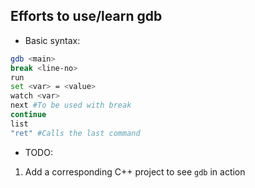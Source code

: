 ## Efforts to use/learn gdb

- Basic syntax:
```bash
gdb <main>
break <line-no>
run
set <var> = <value>
watch <var>
next #To be used with break
continue
list
"ret" #Calls the last command

```
- TODO:
1. Add a corresponding C++ project to see `gdb` in action
